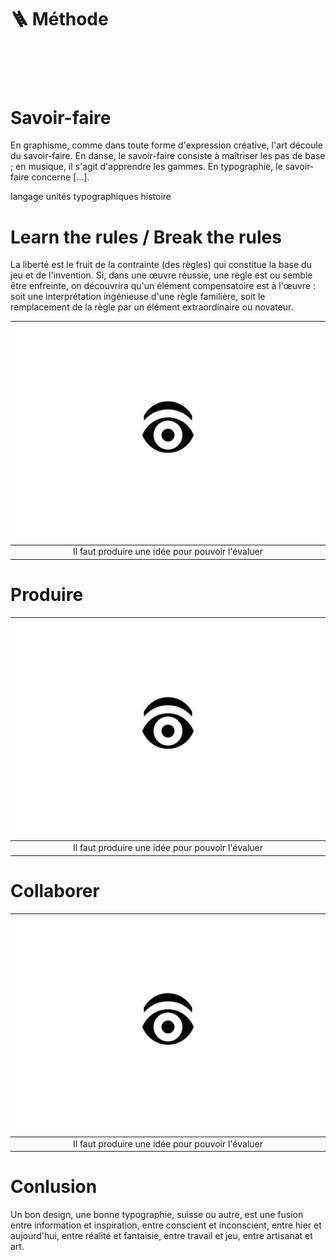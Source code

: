 # 🪜 Méthode

# &nbsp;

# Savoir-faire

En graphisme, comme dans toute forme d'expression créative, l'art découle du savoir-faire. En danse, le savoir-faire consiste à maîtriser les pas de base ; en musique, il s'agit d'apprendre les gammes. En typographie, le savoir-faire concerne […].

langage
unités typographiques
histoire

# Learn the rules / Break the rules

La liberté est le fruit de la contrainte (des règles) qui constitue la base du jeu et de l'invention. Si, dans une œuvre réussie, une règle est ou semble être enfreinte, on découvrira qu'un élément compensatoire est à l'œuvre : soit une interprétation ingénieuse d'une règle familière, soit le remplacement de la règle par un élément extraordinaire ou novateur.

|![](links/Eval44.gif) |
|:---:|
| Il faut produire une idée pour pouvoir l'évaluer |

# Produire  

|![](links/Eval44.gif) |
|:---:|
| Il faut produire une idée pour pouvoir l'évaluer |

# Collaborer  

|![](links/Eval44.gif) |
|:---:|
| Il faut produire une idée pour pouvoir l'évaluer |

# Conlusion

Un bon design, une bonne typographie, suisse ou autre, est une fusion entre information et inspiration, entre conscient et inconscient, entre hier et aujourd'hui, entre réalité et fantaisie, entre travail et jeu, entre artisanat et art.

<!-- # Prendre du plaisir  

|![](links/Eval44.gif) |
|:---:|
| Il faut produire une idée pour pouvoir l'évaluer | -->